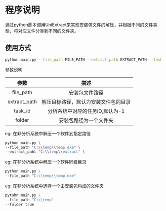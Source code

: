 # 程序说明

通过python脚本调用UniExtract来实现安装包文件的解压，并根据不同的文件类型，将对应文件分类到不同的文件夹。

## 使用方式

```bash
python main.py --file_path FILE_PATH --extract_path EXTRACT_PATH --task_id TASK_ID --folder TRUE/FALSE
```

参数说明

|参数|描述|
|:---:|:---:|
|file_path|安装包文件路径|
|extract_path|解压目标路径，默认为安装文件包同目录|
|task_id|分析系统中对应的任务ID,默认为-1|
|folder|安装包路径为一个文件夹|


eg:
在非分析系统中解压一个软件到指定路径
```bash
python main.py \
--file_path "C:\\temp\\temp.exe" \
--extract_paht "C:\\temp\\extract" \
```

eg:
在非分析系统中解压一个软件同级目录
```python
python main.py \
--file_path "C:\\temp\\temp.exe"
```

eg:
在非分析系统中选择一个由安装包构成的文件夹
```python
pytohn main.py \
--file_path "C:\\temp"
--folder true 
```
